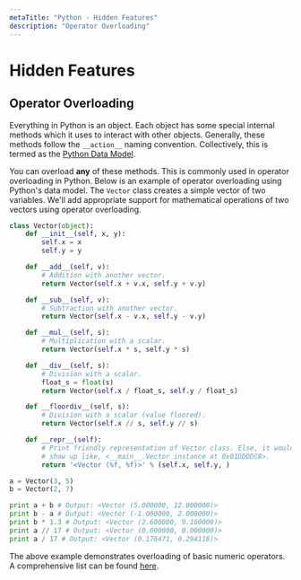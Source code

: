 ```yaml
---
metaTitle: "Python - Hidden Features"
description: "Operator Overloading"
---
```


# Hidden Features



## Operator Overloading


Everything in Python is an object. Each object has some special internal methods which it uses to interact with other objects. Generally, these methods follow the `__action__` naming convention. Collectively, this is termed as the [Python Data Model](https://docs.python.org/2/reference/datamodel.html).

You can overload **any** of these methods. This is commonly used in operator overloading in Python. Below is an example of operator overloading using Python's data model. The `Vector` class creates a simple vector of two variables. We'll add appropriate support for mathematical operations of two vectors using operator overloading.

```py
class Vector(object):
    def __init__(self, x, y):
        self.x = x
        self.y = y

    def __add__(self, v):
        # Addition with another vector.
        return Vector(self.x + v.x, self.y + v.y)

    def __sub__(self, v):
        # Subtraction with another vector.
        return Vector(self.x - v.x, self.y - v.y)

    def __mul__(self, s):
        # Multiplication with a scalar.
        return Vector(self.x * s, self.y * s)

    def __div__(self, s):
        # Division with a scalar.
        float_s = float(s)
        return Vector(self.x / float_s, self.y / float_s)

    def __floordiv__(self, s):
        # Division with a scalar (value floored).
        return Vector(self.x // s, self.y // s)

    def __repr__(self):
        # Print friendly representation of Vector class. Else, it would
        # show up like, <__main__.Vector instance at 0x01DDDDC8>.
        return '<Vector (%f, %f)>' % (self.x, self.y, )

a = Vector(3, 5)
b = Vector(2, 7)

print a + b # Output: <Vector (5.000000, 12.000000)>
print b - a # Output: <Vector (-1.000000, 2.000000)>
print b * 1.3 # Output: <Vector (2.600000, 9.100000)>
print a // 17 # Output: <Vector (0.000000, 0.000000)>
print a / 17 # Output: <Vector (0.176471, 0.294118)>

```

The above example demonstrates overloading of basic numeric operators. A comprehensive list can be found [here](https://docs.python.org/2/reference/datamodel.html?object.__getattr__#emulating-numeric-types).

